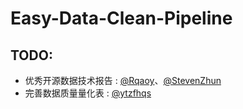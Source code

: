# Easy-Data-Clean-Pipeline

## TODO:

- 优秀开源数据技术报告 : [@Rqaoy](https://github.com/Rqaoy)、[@StevenZhun](https://github.com/StevenZhun)
- 完善数据质量量化表 : [@ytzfhqs](https://github.com/ytzfhqs)
